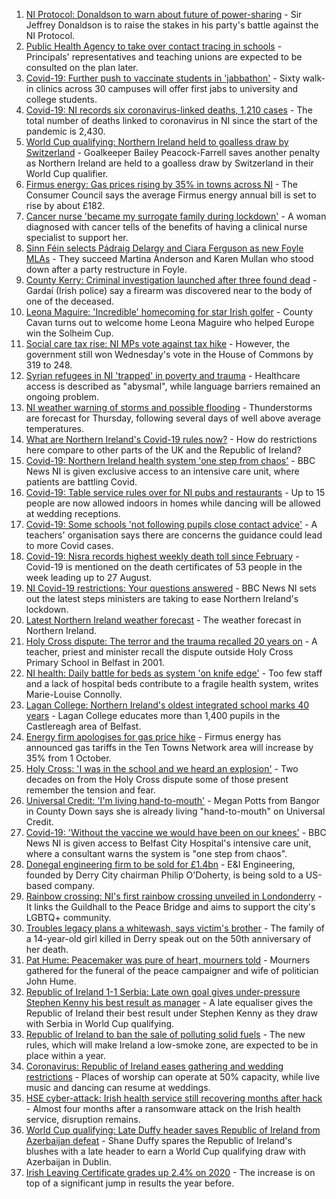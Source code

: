 1. [NI Protocol: Donaldson to warn about future of power-sharing](https://www.bbc.co.uk/news/uk-northern-ireland-58494209?at_medium=RSS&at_campaign=KARANGA) - Sir Jeffrey Donaldson is to raise the stakes in his party's battle against the NI Protocol.
2. [Public Health Agency to take over contact tracing in schools](https://www.bbc.co.uk/news/uk-northern-ireland-58464304?at_medium=RSS&at_campaign=KARANGA) - Principals' representatives and teaching unions are expected to be consulted on the plan later.
3. [Covid-19: Further push to vaccinate students in 'jabbathon'](https://www.bbc.co.uk/news/uk-northern-ireland-58490679?at_medium=RSS&at_campaign=KARANGA) - Sixty walk-in clinics across 30 campuses will offer first jabs to university and college students.
4. [Covid-19: NI records six coronavirus-linked deaths, 1,210 cases](https://www.bbc.co.uk/news/uk-northern-ireland-58492668?at_medium=RSS&at_campaign=KARANGA) - The total number of deaths linked to coronavirus in NI since the start of the pandemic is 2,430.
5. [World Cup qualifying: Northern Ireland held to goalless draw by Switzerland](https://www.bbc.co.uk/sport/football/58404778?at_medium=RSS&at_campaign=KARANGA) - Goalkeeper Bailey Peacock-Farrell saves another penalty as Northern Ireland are held to a goalless draw by Switzerland in their World Cup qualifier.
6. [Firmus energy: Gas prices rising by 35% in towns across NI](https://www.bbc.co.uk/news/uk-northern-ireland-58480550?at_medium=RSS&at_campaign=KARANGA) - The Consumer Council says the average Firmus energy annual bill is set to rise by about £182.
7. [Cancer nurse 'became my surrogate family during lockdown'](https://www.bbc.co.uk/news/uk-northern-ireland-58494461?at_medium=RSS&at_campaign=KARANGA) - A woman diagnosed with cancer tells of the benefits of having a clinical nurse specialist to support her.
8. [Sinn Féin selects Pádraig Delargy and Ciara Ferguson as new Foyle MLAs](https://www.bbc.co.uk/news/uk-northern-ireland-foyle-west-58495303?at_medium=RSS&at_campaign=KARANGA) - They succeed Martina Anderson and Karen Mullan who stood down after a party restructure in Foyle.
9. [County Kerry: Criminal investigation launched after three found dead](https://www.bbc.co.uk/news/world-europe-58483201?at_medium=RSS&at_campaign=KARANGA) - Gardaí (Irish police) say a firearm was discovered near to the body of one of the deceased.
10. [Leona Maguire: 'Incredible' homecoming for star Irish golfer](https://www.bbc.co.uk/news/world-europe-58492675?at_medium=RSS&at_campaign=KARANGA) - County Cavan turns out to welcome home Leona Maguire who helped Europe win the Solheim Cup.
11. [Social care tax rise: NI MPs vote against tax hike](https://www.bbc.co.uk/news/uk-northern-ireland-58492674?at_medium=RSS&at_campaign=KARANGA) - However, the government still won Wednesday's vote in the House of Commons by 319 to 248.
12. [Syrian refugees in NI 'trapped' in poverty and trauma](https://www.bbc.co.uk/news/uk-northern-ireland-58486567?at_medium=RSS&at_campaign=KARANGA) - Healthcare access is described as "abysmal", while language barriers remained an ongoing problem.
13. [NI weather warning of storms and possible flooding](https://www.bbc.co.uk/news/uk-northern-ireland-58484929?at_medium=RSS&at_campaign=KARANGA) - Thunderstorms are forecast for Thursday, following several days of well above average temperatures.
14. [What are Northern Ireland's Covid-19 rules now?](https://www.bbc.co.uk/news/uk-northern-ireland-58175159?at_medium=RSS&at_campaign=KARANGA) - How do restrictions here compare to other parts of the UK and the Republic of Ireland?
15. [Covid-19: Northern Ireland health system 'one step from chaos'](https://www.bbc.co.uk/news/uk-northern-ireland-58465147?at_medium=RSS&at_campaign=KARANGA) - BBC News NI is given exclusive access to an intensive care unit, where patients are battling Covid.
16. [Covid-19: Table service rules over for NI pubs and restaurants](https://www.bbc.co.uk/news/uk-northern-ireland-58458086?at_medium=RSS&at_campaign=KARANGA) - Up to 15 people are now allowed indoors in homes while dancing will be allowed at wedding receptions.
17. [Covid-19: Some schools 'not following pupils close contact advice'](https://www.bbc.co.uk/news/uk-northern-ireland-58457095?at_medium=RSS&at_campaign=KARANGA) - A teachers' organisation says there are concerns the guidance could lead to more Covid cases.
18. [Covid-19: Nisra records highest weekly death toll since February](https://www.bbc.co.uk/news/uk-northern-ireland-58431986?at_medium=RSS&at_campaign=KARANGA) - Covid-19 is mentioned on the death certificates of 53 people in the week leading up to 27 August.
19. [NI Covid-19 restrictions: Your questions answered](https://www.bbc.co.uk/news/uk-northern-ireland-54117810?at_medium=RSS&at_campaign=KARANGA) - BBC News NI sets out the latest steps ministers are taking to ease Northern Ireland's lockdown.
20. [Latest Northern Ireland weather forecast](https://www.bbc.co.uk/news/uk-northern-ireland-26018439?at_medium=RSS&at_campaign=KARANGA) - The weather forecast in Northern Ireland.
21. [Holy Cross dispute: The terror and the trauma recalled 20 years on](https://www.bbc.co.uk/news/uk-northern-ireland-58465148?at_medium=RSS&at_campaign=KARANGA) - A teacher, priest and minister recall the dispute outside Holy Cross Primary School in Belfast in 2001.
22. [NI health: Daily battle for beds as system 'on knife edge'](https://www.bbc.co.uk/news/uk-northern-ireland-58466697?at_medium=RSS&at_campaign=KARANGA) - Too few staff and a lack of hospital beds contribute to a fragile health system, writes Marie-Louise Connolly.
23. [Lagan College: Northern Ireland's oldest integrated school marks 40 years](https://www.bbc.co.uk/news/uk-northern-ireland-58457098?at_medium=RSS&at_campaign=KARANGA) - Lagan College educates more than 1,400 pupils in the Castlereagh area of Belfast.
24. [Energy firm apologises for gas price hike](https://www.bbc.co.uk/news/58494466?at_medium=RSS&at_campaign=KARANGA) - Firmus energy has announced gas tariffs in the Ten Towns Network area will increase by 35% from 1 October.
25. [Holy Cross: 'I was in the school and we heard an explosion'](https://www.bbc.co.uk/news/58478882?at_medium=RSS&at_campaign=KARANGA) - Two decades on from the Holy Cross dispute some of those present remember the tension and fear.
26. [Universal Credit: 'I'm living hand-to-mouth'](https://www.bbc.co.uk/news/uk-northern-ireland-58478878?at_medium=RSS&at_campaign=KARANGA) - Megan Potts from Bangor in County Down says she is already living "hand-to-mouth" on Universal Credit.
27. [Covid-19: 'Without the vaccine we would have been on our knees'](https://www.bbc.co.uk/news/uk-northern-ireland-58475238?at_medium=RSS&at_campaign=KARANGA) - BBC News NI is given access to Belfast City Hospital's intensive care unit, where a consultant warns the system is "one step from chaos".
28. [Donegal engineering firm to be sold for £1.4bn](https://www.bbc.co.uk/news/uk-northern-ireland-58488998?at_medium=RSS&at_campaign=KARANGA) - E&I Engineering, founded by Derry City chairman Philip O'Doherty, is being sold to a US-based company.
29. [Rainbow crossing: NI's first rainbow crossing unveiled in Londonderry](https://www.bbc.co.uk/news/uk-northern-ireland-foyle-west-58480610?at_medium=RSS&at_campaign=KARANGA) - It links the Guildhall to the Peace Bridge and aims to support the city's LGBTQ+ community.
30. [Troubles legacy plans a whitewash, says victim's brother](https://www.bbc.co.uk/news/uk-northern-ireland-foyle-west-58467776?at_medium=RSS&at_campaign=KARANGA) - The family of a 14-year-old girl killed in Derry speak out on the 50th anniversary of her death.
31. [Pat Hume: Peacemaker was pure of heart, mourners told](https://www.bbc.co.uk/news/uk-northern-ireland-58457093?at_medium=RSS&at_campaign=KARANGA) - Mourners gathered for the funeral of the peace campaigner and wife of politician John Hume.
32. [Republic of Ireland 1-1 Serbia: Late own goal gives under-pressure Stephen Kenny his best result as manager](https://www.bbc.co.uk/sport/football/58461073?at_medium=RSS&at_campaign=KARANGA) - A late equaliser gives the Republic of Ireland their best result under Stephen Kenny as they draw with Serbia in World Cup qualifying.
33. [Republic of Ireland to ban the sale of polluting solid fuels](https://www.bbc.co.uk/news/world-europe-58478718?at_medium=RSS&at_campaign=KARANGA) - The new rules, which will make Ireland a low-smoke zone, are expected to be in place within a year.
34. [Coronavirus: Republic of Ireland eases gathering and wedding restrictions](https://www.bbc.co.uk/news/world-europe-58460563?at_medium=RSS&at_campaign=KARANGA) - Places of worship can operate at 50% capacity, while live music and dancing can resume at weddings.
35. [HSE cyber-attack: Irish health service still recovering months after hack](https://www.bbc.co.uk/news/world-europe-58413448?at_medium=RSS&at_campaign=KARANGA) - Almost four months after a ransomware attack on the Irish health service, disruption remains.
36. [World Cup qualifying: Late Duffy header saves Republic of Ireland from Azerbaijan defeat](https://www.bbc.co.uk/sport/football/58434755?at_medium=RSS&at_campaign=KARANGA) - Shane Duffy spares the Republic of Ireland's blushes with a late header to earn a World Cup qualifying draw with Azerbaijan in Dublin.
37. [Irish Leaving Certificate grades up 2.4% on 2020](https://www.bbc.co.uk/news/world-europe-58439517?at_medium=RSS&at_campaign=KARANGA) - The increase is on top of a significant jump in results the year before.
